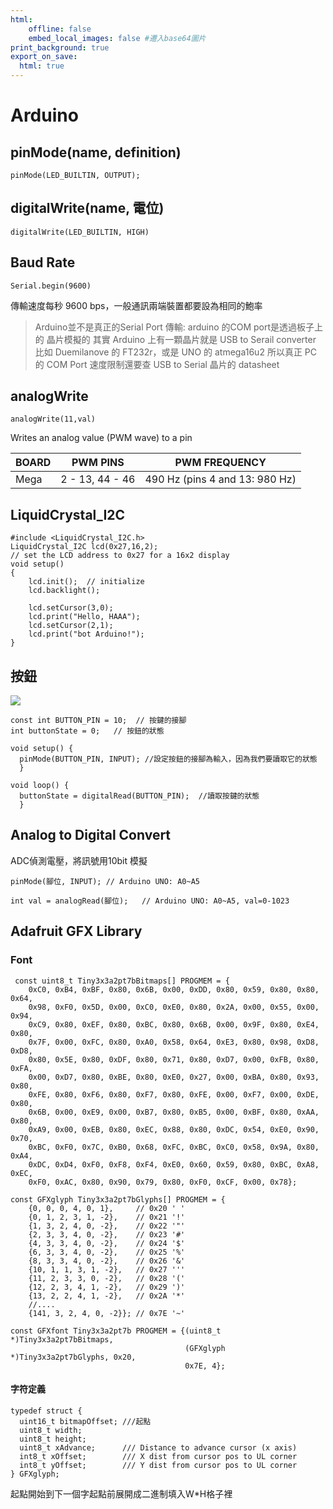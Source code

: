 ```yaml
---
html:
    offline: false
    embed_local_images: false #遷入base64圖片
print_background: true
export_on_save:
  html: true
---
```

# Arduino

## pinMode(name, definition)

    pinMode(LED_BUILTIN, OUTPUT);

## digitalWrite(name, 電位)
    
    digitalWrite(LED_BUILTIN, HIGH)

## Baud Rate
    Serial.begin(9600)
傳輸速度每秒 9600 bps，一般通訊兩端裝置都要設為相同的鮑率
>Arduino並不是真正的Serial Port 傳輸:
arduino 的COM port是透過板子上的 晶片模擬的
其實 Arduino 上有一顆晶片就是 USB to Serail converter
比如 Duemilanove 的 FT232r，或是 UNO 的 atmega16u2
所以真正 PC 的 COM Port 速度限制還要查 USB to Serial 晶片的 datasheet
## analogWrite
    analogWrite(11,val)
Writes an analog value (PWM wave) to a pin


| BOARD|PWM PINS|PWM FREQUENCY |
| -------- | -------- | -------- |
| Mega     | 2 - 13, 44 - 46     | 490 Hz (pins 4 and 13: 980 Hz)     |

## LiquidCrystal_I2C

    #include <LiquidCrystal_I2C.h>
    LiquidCrystal_I2C lcd(0x27,16,2);
    // set the LCD address to 0x27 for a 16x2 display
    void setup()
    {
        lcd.init();  // initialize
        lcd.backlight();
        
        lcd.setCursor(3,0);
        lcd.print("Hello, HAAA");
        lcd.setCursor(2,1);
        lcd.print("bot Arduino!");
    }
## 按鈕
![](https://i.imgur.com/2bcpQRE.png)
    
    const int BUTTON_PIN = 10;  // 按鍵的接腳
    int buttonState = 0;   // 按鈕的狀態
    
    void setup() {
      pinMode(BUTTON_PIN, INPUT); //設定按鈕的接腳為輸入，因為我們要讀取它的狀態
      }
    
    void loop() {
      buttonState = digitalRead(BUTTON_PIN);  //讀取按鍵的狀態
      }
## Analog to Digital Convert
ADC偵測電壓，將訊號用10bit 模擬

    pinMode(腳位, INPUT); // Arduino UNO: A0~A5
    
    int val = analogRead(腳位);   // Arduino UNO: A0~A5, val=0-1023
## Adafruit GFX Library
### Font
     const uint8_t Tiny3x3a2pt7bBitmaps[] PROGMEM = {
        0xC0, 0xB4, 0xBF, 0x80, 0x6B, 0x00, 0xDD, 0x80, 0x59, 0x80, 0x80, 0x64,
        0x98, 0xF0, 0x5D, 0x00, 0xC0, 0xE0, 0x80, 0x2A, 0x00, 0x55, 0x00, 0x94,
        0xC9, 0x80, 0xEF, 0x80, 0xBC, 0x80, 0x6B, 0x00, 0x9F, 0x80, 0xE4, 0x80,
        0x7F, 0x00, 0xFC, 0x80, 0xA0, 0x58, 0x64, 0xE3, 0x80, 0x98, 0xD8, 0xD8,
        0x80, 0x5E, 0x80, 0xDF, 0x80, 0x71, 0x80, 0xD7, 0x00, 0xFB, 0x80, 0xFA,
        0x00, 0xD7, 0x80, 0xBE, 0x80, 0xE0, 0x27, 0x00, 0xBA, 0x80, 0x93, 0x80,
        0xFE, 0x80, 0xF6, 0x80, 0xF7, 0x80, 0xFE, 0x00, 0xF7, 0x00, 0xDE, 0x80,
        0x6B, 0x00, 0xE9, 0x00, 0xB7, 0x80, 0xB5, 0x00, 0xBF, 0x80, 0xAA, 0x80,
        0xA9, 0x00, 0xEB, 0x80, 0xEC, 0x88, 0x80, 0xDC, 0x54, 0xE0, 0x90, 0x70,
        0xBC, 0xF0, 0x7C, 0xB0, 0x68, 0xFC, 0xBC, 0xC0, 0x58, 0x9A, 0x80, 0xA4,
        0xDC, 0xD4, 0xF0, 0xF8, 0xF4, 0xE0, 0x60, 0x59, 0x80, 0xBC, 0xA8, 0xEC,
        0xF0, 0xAC, 0x80, 0x90, 0x79, 0x80, 0xF0, 0xCF, 0x00, 0x78};

    const GFXglyph Tiny3x3a2pt7bGlyphs[] PROGMEM = {
        {0, 0, 0, 4, 0, 1},     // 0x20 ' '
        {0, 1, 2, 3, 1, -2},    // 0x21 '!'
        {1, 3, 2, 4, 0, -2},    // 0x22 '"'
        {2, 3, 3, 4, 0, -2},    // 0x23 '#'
        {4, 3, 3, 4, 0, -2},    // 0x24 '$'
        {6, 3, 3, 4, 0, -2},    // 0x25 '%'
        {8, 3, 3, 4, 0, -2},    // 0x26 '&'
        {10, 1, 1, 3, 1, -2},   // 0x27 '''
        {11, 2, 3, 3, 0, -2},   // 0x28 '('
        {12, 2, 3, 4, 1, -2},   // 0x29 ')'
        {13, 2, 2, 4, 1, -2},   // 0x2A '*'
        //....
        {141, 3, 2, 4, 0, -2}}; // 0x7E '~'

    const GFXfont Tiny3x3a2pt7b PROGMEM = {(uint8_t *)Tiny3x3a2pt7bBitmaps,
                                           (GFXglyph *)Tiny3x3a2pt7bGlyphs, 0x20,
                                           0x7E, 4};
#### 字符定義                                        
    typedef struct {
      uint16_t bitmapOffset; ///起點
      uint8_t width;         
      uint8_t height;        
      uint8_t xAdvance;      /// Distance to advance cursor (x axis)
      int8_t xOffset;        /// X dist from cursor pos to UL corner
      int8_t yOffset;        /// Y dist from cursor pos to UL corner
    } GFXglyph;
起點開始到下一個字起點前展開成二進制填入W*H格子裡
